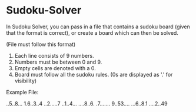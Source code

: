# Sudoku-Solver
In Sudoku Solver, you can pass in a file that contains a sudoku board (given that the format is correct), or create a board which can then be solved.

(File must follow this format)
1. Each line consists of 9 numbers.
2. Numbers must be between 0 and 9.
3. Empty cells are denoted with a 0.
4. Board must follow all the sudoku rules.
(0s are displayed as '.' for visibility)

Example File:

..5..8...
1.6..3..4
..2.....7
..1..4...
....8..6.
.7.......
9..53....
...6..8.1
....2..49